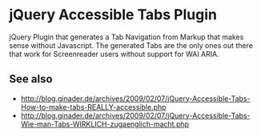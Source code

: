 jQuery Accessible Tabs Plugin
=============================

jQuery Plugin that generates a Tab Navigation from Markup that makes sense without Javascript.
The generated Tabs are the only ones out there that work for Screenreader users without support for WAI ARIA.

See also
--------
* http://blog.ginader.de/archives/2009/02/07/jQuery-Accessible-Tabs-How-to-make-tabs-REALLY-accessible.php
* http://blog.ginader.de/archives/2009/02/07/jQuery-Accessible-Tabs-Wie-man-Tabs-WIRKLICH-zugaenglich-macht.php

